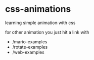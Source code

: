 # css-animations
learning simple animation with css

for other animation you just hit a link with
- /mario-examples
- /rotate-examples
- /web-examples
